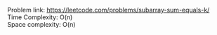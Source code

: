 Problem link: https://leetcode.com/problems/subarray-sum-equals-k/ </br>
Time Complexity: O(n) </br>
Space complexity: O(n)

